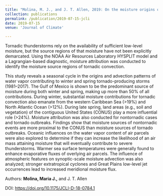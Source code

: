 ```yaml
---
title: "Molina, M. J., and J. T. Allen, 2019: On the moisture origins of tornadic thunderstorms. Journal of Climate. 32, 4321-4346."
collection: publications
permalink: /publication/2019-07-15-jcli
date: 2019-07-15
venue: 'Journal of Climate'

---
```


Tornadic thunderstorms rely on the availability of sufficient low-level moisture, but the source regions of that moisture have not been explicitly demarcated. Using the NOAA Air Resources Laboratory HYSPLIT model and a Lagrangian-based diagnostic, moisture attribution was conducted to identify the moisture source regions of tornadic convection. 

This study reveals a seasonal cycle in the origins and advection patterns of water vapor contributing to winter and spring tornado-producing storms (1981–2017). The Gulf of Mexico is shown to be the predominant source of moisture during both winter and spring, making up more than 50% of all contributions. During winter, substantial moisture contributions for tornadic convection also emanate from the western Caribbean Sea (>19%) and North Atlantic Ocean (>12%). During late spring, land areas (e.g., soil and vegetation) of the contiguous United States (CONUS) play a more influential role (>24%). Moisture attribution was also conducted for nontornadic cases and tornado outbreaks. Findings show that moisture sources of nontornadic events are more proximal to the CONUS than moisture sources of tornado outbreaks. Oceanic influences on the water vapor content of air parcels were also explored to determine if they can increase the likelihood of an air mass attaining moisture that will eventually contribute to severe thunderstorms. Warmer sea surface temperatures were generally found to enhance evaporative fluxes of overlying air parcels. The influence of atmospheric features on synoptic-scale moisture advection was also analyzed; stronger extratropical cyclones and Great Plains low-level jet occurrences lead to increased meridional moisture flux.

Authors: **Molina, Maria J.,** and J. T. Allen

DOI: <https://doi.org/10.1175/JCLI-D-18-0784.1>
